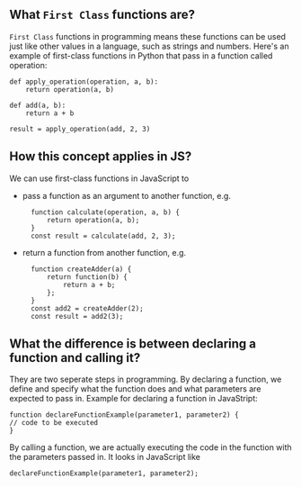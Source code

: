 ## What `First Class` functions are?
`First Class` functions in programming means these functions can be used just like other values in a language, such as strings and numbers. Here's an example of first-class functions in Python that pass in a function called operation:

    def apply_operation(operation, a, b):
        return operation(a, b)

    def add(a, b):
        return a + b

    result = apply_operation(add, 2, 3)

## How this concept applies in JS?
We can use first-class functions in JavaScript to 
- pass a function as an argument to another function, e.g.


        function calculate(operation, a, b) {
            return operation(a, b);
        }
        const result = calculate(add, 2, 3);

- return a function from another function, e.g.

        function createAdder(a) {
            return function(b) {
                return a + b;
            };
        }
        const add2 = createAdder(2);
        const result = add2(3);

## What the difference is between declaring a function and calling it?
They are two seperate steps in programming. By declaring a function, we define and specify what the function does and what parameters are expected to pass in. Example for declaring a function in JavaStript:

    function declareFunctionExample(parameter1, parameter2) {
    // code to be executed
    }

By calling a function, we are actually executing the code in the function with the parameters passed in. It looks in JavaScript like 

    declareFunctionExample(parameter1, parameter2);